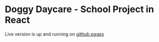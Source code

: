 # Doggy Daycare - School Project in React
Live version is up and running on [github pages](https://mirandamutka.github.io/doggy-daycare/#/)
